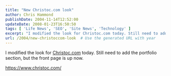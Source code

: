 ```yaml
---
title: "New Christoc.com look"
author: Chris Hammond
publishDate: 2004-11-14T12:52:00
updateDate: 2008-01-23T16:50:50
tags: [ 'Life News', 'SEO', 'Site News', 'Technology' ]
excerpt: "I modified the look for Christoc.com today. Still need to add the portfolio section, but the front page is up..."
url: /2004/new-christoccom-look  # Use the generated URL with year
---
```

<P>I modified the look for <A href="https://www.christoc.com">Christoc.com</A> today. Still need to add the portfolio section, but the front page is up now.</P> <P><A href="https://www.christoc.com/">https://www.christoc.com/</A></P>
